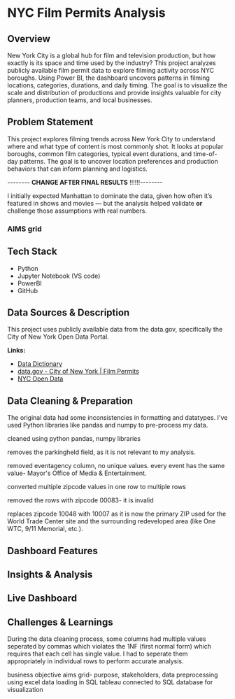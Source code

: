 # NYC Film Permits Analysis

## Overview

New York City is a global hub for film and television production, but how exactly is its space and time used by the industry? This project analyzes publicly available film permit data to explore filming activity across NYC boroughs. Using Power BI, the dashboard uncovers patterns in filming locations, categories, durations, and daily timing. The goal is to visualize the scale and distribution of productions and provide insights valuable for city planners, production teams, and local businesses.

## Problem Statement

This project explores filming trends across New York City to understand where and what type of content is most commonly shot. It looks at popular boroughs, common film categories, typical event durations, and time-of-day patterns. The goal is to uncover location preferences and production behaviors that can inform planning and logistics.

-------- **CHANGE AFTER FINAL RESULTS** !!!!!!--------

I initially expected Manhattan to dominate the data, given how often it’s featured in shows and movies — but the analysis helped validate **or** challenge those assumptions with real numbers. 

### AIMS grid


## Tech Stack

- Python
- Jupyter Notebook (VS code)
- PowerBI
- GitHub 

## Data Sources & Description

This project uses publicly available data from the data.gov, specifically the City of New York Open Data Portal. 

**Links:**
- [Data Dictionary]()
- [data.gov - City of New York | Film Permits](https://catalog.data.gov/dataset/film-permits)
- [NYC Open Data](https://data.cityofnewyork.us/City-Government/Film-Permits/tg4x-b46p/about_data)


## Data Cleaning & Preparation

The original data had some inconsistencies in formatting and datatypes. I've used Python libraries like pandas and numpy to pre-process my data. 

cleaned using python pandas, numpy libraries

removes the parkingheld field, as it is not relevant to my analysis. 

removed eventagency column, no unique values. every event has the same value- Mayor's Office of Media & Entertainment.

converted multiple zipcode values in one row to multiple rows

removed the rows with zipcode 00083- it is invalid

replaces zipcode 10048 with 10007 as it is now the primary ZIP used for the World Trade Center site and the surrounding redeveloped area (like One WTC, 9/11 Memorial, etc.).


## Dashboard Features

## Insights & Analysis

## Live Dashboard

## Challenges & Learnings

During the data cleaning process, some columns had multiple values seperated by commas which violates the 1NF (first normal form) which requires that each cell has single value. I had to seperate them appropriately in individual rows to perform accurate analysis. 

business objective
aims grid- purpose, stakeholders,
data preprocessing using excel 
data loading in SQL
tableau connected to SQL database for visualization
